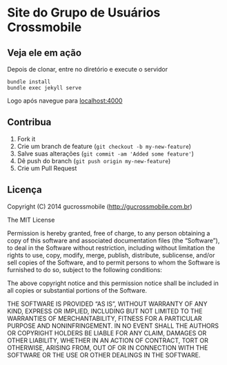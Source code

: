 # Site do Grupo de Usuários Crossmobile

## Veja ele em ação

Depois de clonar, entre no diretório e execute o servidor

````
bundle install
bundle exec jekyll serve
````

Logo após navegue para [localhost:4000](http://localhost:4000)

## Contribua

1. Fork it
2. Crie um branch de feature (`git checkout -b my-new-feature`)
3. Salve suas alterações (`git commit -am 'Added some feature'`)
4. Dê push do branch (`git push origin my-new-feature`)
5. Crie um Pull Request

## Licença

Copyright (C) 2014 gucrossmobile (http://gucrossmobile.com.br)

The MIT License

Permission is hereby granted, free of charge, to any person obtaining a copy of
this software and associated documentation files (the “Software”), to deal in
the Software without restriction, including without limitation the rights to
use, copy, modify, merge, publish, distribute, sublicense, and/or sell copies
of the Software, and to permit persons to whom the Software is furnished to do
so, subject to the following conditions:

The above copyright notice and this permission notice shall be included in all
copies or substantial portions of the Software.

THE SOFTWARE IS PROVIDED “AS IS”, WITHOUT WARRANTY OF ANY KIND, EXPRESS OR
IMPLIED, INCLUDING BUT NOT LIMITED TO THE WARRANTIES OF MERCHANTABILITY,
FITNESS FOR A PARTICULAR PURPOSE AND NONINFRINGEMENT. IN NO EVENT SHALL THE
AUTHORS OR COPYRIGHT HOLDERS BE LIABLE FOR ANY CLAIM, DAMAGES OR OTHER
LIABILITY, WHETHER IN AN ACTION OF CONTRACT, TORT OR OTHERWISE, ARISING FROM,
OUT OF OR IN CONNECTION WITH THE SOFTWARE OR THE USE OR OTHER DEALINGS IN THE
SOFTWARE.
